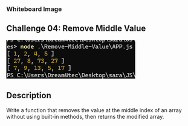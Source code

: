 ### Whiteboard Image

## Challenge 04: Remove Middle Value
![Remove-middle-value](./Remove.jpg)

## Description
Write a function that removes the value at the middle index of an array without using built-in methods, then returns the modified array.

